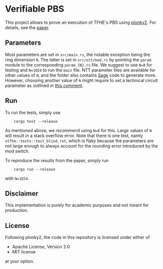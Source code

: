 # Verifiable PBS

This project allows to prove an execution of TFHE's PBS using [plonky2](https://github.com/0xPolygonZero/plonky2). For details, see the [paper](https://eprint.iacr.org/2024/451). 

## Parameters
Most parameters are set in `src/main.rs`, the notable exception being the ring dimension `N`. The latter is set in `src/ntt/mod.rs` by pointing the `param` module to the corresponding `param_{N}.rs` file. We suggest to use `N=8` for testing and `N=1024` to run the `main` file. NTT parameter files are available for other values of `N`, and the folder also contains [Sage](https://www.sagemath.org/) code to generate more. However, choosing another value of `N` might require to set a technical circuit parameter as outlined in [this comment](https://github.com/zama-ai/vPBS/blob/10a7931ae5d5d7f48611557e056fb933d1ec7398/src/vtfhe/ivc_based_vpbs.rs#L54).

## Run
To run the tests, simply use
```
    cargo test --release
```
As mentioned above, we recommend using `N=8` for this. Large values of `N` will result in a stack overflow error. Note that there is one test, namly `vtfhe::tests::test_blind_rot`, which is flaky because the parameters are not large enough to always account for the rounding error introduced by the mod switch. 

To reproduce the results from the paper, simply run
```
    cargo run --release
```
with `N=1024`.

## Disclaimer
This implementation is purely for academic purposes and not meant for production.

## License
Following plonky2, the code in this repository is licensed under either of
- Apache License, Version 2.0
- MIT license

at your option.
